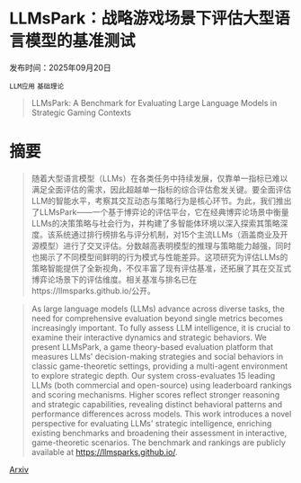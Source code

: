 # LLMsPark：战略游戏场景下评估大型语言模型的基准测试

发布时间：2025年09月20日

`LLM应用` `基础理论`

> LLMsPark: A Benchmark for Evaluating Large Language Models in Strategic Gaming Contexts

# 摘要

> 随着大型语言模型（LLMs）在各类任务中持续发展，仅靠单一指标已难以满足全面评估的需求，因此超越单一指标的综合评估愈发关键。要全面评估LLM的智能水平，考察其交互动态与策略行为是核心环节。为此，我们推出了LLMsPark——一个基于博弈论的评估平台，它在经典博弈论场景中衡量LLMs的决策策略与社会行为，并构建了多智能体环境以深入探索其策略深度。该系统通过排行榜排名与评分机制，对15个主流LLMs（涵盖商业及开源模型）进行了交叉评估。分数越高表明模型的推理与策略能力越强，同时也揭示了不同模型间鲜明的行为模式与性能差异。这项研究为评估LLMs的策略智能提供了全新视角，不仅丰富了现有评估基准，还拓展了其在交互式博弈论场景下的评估维度。相关基准与排名已在https://llmsparks.github.io/公开。

> As large language models (LLMs) advance across diverse tasks, the need for comprehensive evaluation beyond single metrics becomes increasingly important. To fully assess LLM intelligence, it is crucial to examine their interactive dynamics and strategic behaviors. We present LLMsPark, a game theory-based evaluation platform that measures LLMs' decision-making strategies and social behaviors in classic game-theoretic settings, providing a multi-agent environment to explore strategic depth. Our system cross-evaluates 15 leading LLMs (both commercial and open-source) using leaderboard rankings and scoring mechanisms. Higher scores reflect stronger reasoning and strategic capabilities, revealing distinct behavioral patterns and performance differences across models. This work introduces a novel perspective for evaluating LLMs' strategic intelligence, enriching existing benchmarks and broadening their assessment in interactive, game-theoretic scenarios. The benchmark and rankings are publicly available at https://llmsparks.github.io/.

[Arxiv](https://arxiv.org/abs/2509.16610)